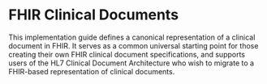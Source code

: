 # FHIR Clinical Documents

This implementation guide defines a canonical representation of a clinical document in FHIR. It serves as a common universal starting point for those creating their own FHIR clinical document specifications, and supports users of the HL7 Clinical Document Architecture who wish to migrate to a FHIR-based representation of clinical documents.